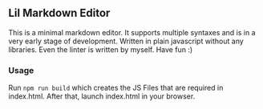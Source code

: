 ## Lil Markdown Editor

This is a minimal markdown editor. It supports multiple syntaxes and is in a very early stage of development. Written in plain javascript without any libraries. Even the linter is written by myself. Have fun :)

### Usage
Run `npm run build` which creates the JS Files that are required in index.html.
After that, launch index.html in your browser.